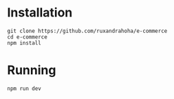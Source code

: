 # Installation

```
git clone https://github.com/ruxandrahoha/e-commerce
cd e-commerce
npm install
```

# Running

```
npm run dev
```

